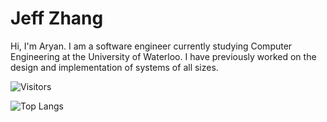 # Jeff Zhang

Hi, I'm Aryan. I am a software engineer currently studying Computer Engineering at the University of Waterloo. I have previously worked on the design and implementation of systems of all sizes. 

![Visitors](https://visitor-badge.laobi.icu/badge?page_id=aryan-goyal.aryan-goyal)

![Top Langs](https://github-readme-stats.vercel.app/api/top-langs/?username=aryan-goyal&show_icons=true&theme=light)
